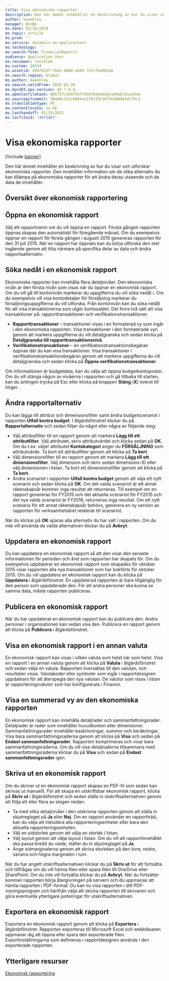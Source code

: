 ```yaml
---
title: Visa ekonomiska rapporter
description: Den här ämnet innehåller en beskrivning av hur du visar och utforskar ekonomiska rapporter i Microsoft Dynamics 365 Finance. Den innehåller information om de olika alternativ du kan tillämpa på ekonomiska rapporter för att ändra deras utseende och de data de innehåller.
author: kweekley
manager: AnnBe
ms.date: 03/25/2019
ms.topic: article
ms.prod: ''
ms.service: dynamics-ax-applications
ms.technology: ''
ms.search.form: FinancialReports
audience: Application User
ms.reviewer: roschlom
ms.custom: 10334
ms.assetid: d20f435f-fb65-4068-ab09-7efc7be683a6
ms.search.region: Global
ms.author: kweekley
ms.search.validFrom: 2016-02-28
ms.dyn365.ops.version: AX 7.0.0
ms.openlocfilehash: 066f37c399754f795639ab04ddca09abc01a43eb
ms.sourcegitcommit: 38d40c331c8894acb7b119c5073e3088b54776c1
ms.translationtype: HT
ms.contentlocale: sv-SE
ms.lasthandoff: 01/15/2021
ms.locfileid: "4975467"
---
```

# <a name="view-financial-reports"></a>Visa ekonomiska rapporter

[!include [banner](../includes/banner.md)]

Den här ämnet innehåller en beskrivning av hur du visar och utforskar ekonomiska rapporter. Den innehåller information om de olika alternativ du kan tillämpa på ekonomiska rapporter för att ändra deras utseende och de data de innehåller.

<a name="financial-reporting-overview"></a>Översikt över ekonomisk rapportering
----------------------------

## <a name="open-a-financial-report"></a>Öppna en ekonomisk rapport
Välj ett rapportnamn om du vill öppna en rapport. Första gången rapporten öppnas skapas den automatiskt för föregående månad. Om du exempelvis öppnar en rapport för första gången i augusti 2015 genereras rapporten för den 31 juli 2015. När en rapport har öppnats kan du börja utforska den mer ingående genom att titta närmare på specifika delar av data och ändra rapportsalternativ.

## <a name="drill-down-on-a-financial-report"></a>Söka nedåt i en ekonomisk rapport
Ekonomiska rapporter kan innehålla flera detaljnivåer. Den ekonomiska nivån är den första nivån som visas när du öppnar en ekonomisk rapport. Om du vill gå till kontonivån markerar du uppgifterna du vill söka nedåt i. Om du exempelvis vill visa kontodetaljer för försäljning markerar du försäljningsuppgifterna du vill utforska. Från kontonivån kan du söka nedåt för att visa transaktionerna som utgör kontosaldot. Det finns två sätt att visa transaktioner på: rapporttransaktioner och verifikationstransaktioner.

-   **Rapporttransaktioner** – transaktioner visas i en formaterad vy som ingår i den ekonomiska rapporten. Visa transaktioner i den formaterade vyn genom att markera uppgifterna du vill detaljgranska och sedan klicka på **Detaljgranska till rapporttransaktionsnivå**.
-   **Verifikationstransaktioner** – en verifikationstransaktionsbegäran öppnas där du kan visa transaktioner. Visa transaktioner i verifikationstransaktionsbegäran genom att markera uppgifterna du vill detaljgranska och sedan klicka på **Öppna verifikationstransaktioner**.

Om informationen är budgetdata, kan du välja att öppna budgetkontoposter. Om du vill stänga någon av nivåerna i rapporten och gå tillbaka till starten, kan du antingen trycka på Esc eller klicka på knappen **Stäng** (**X**) överst till höger.

## <a name="change-report-options"></a>Ändra rapportalternativ
Du kan lägga till attribut och dimensionsfilter samt ändra budgetscenariot i rapporten **Utfall kontra budget**. I åtgärdsfönstret klickar du på **Rapportalternativ** och sedan följer du något eller några av följande steg:

-   Välj attributfilter till en rapport genom att markera **Lägg till ett attributfilter**. Välj attributet, skriv attributvärdet och klicka sedan på **OK**. Om du t.ex. väljer attributet **Kontokategori** anger du **FÖRSÄLJNING** som attributvärde. Ta bort ett attributfilter genom att klicka på **Ta bort**.
-   Välj dimensionsfilter till en rapport genom att markera **Lägg till ett dimensionsfilter**. Välj dimension och skriv sedan dimensions-ID eller välj dimensionen i listan. Ta bort ett dimensionsfilter genom att klicka på **Ta bort**.
-   Ändra scenariot i rapporten **Utfall kontra budget** genom att väja ett nytt scenario och sedan klicka på **OK**. Om det valda scenariot är ett annat räkenskapsår kommer inga resultat att returneras. Till exempel om en rapport genereras för FY2015 och det aktuella scenariot för FY2015 och det nya valda scenariot är FY2016, returneras inga resultat. Om ett nytt scenario för ett annat räkenskapsår behövs, generera en ny version av rapporten för verksamhetsåret relaterat till scenariot.

När du klickar på **OK** sparas alla alternativ du har valt i rapporten. Om du inte vill använda de valda alternativen klickar du på **Avbryt**.

## <a name="update-a-financial-report"></a>Uppdatera en ekonomisk rapport
Du kan uppdatera en ekonomisk rapport så att den visar den senaste informationen för perioden och året som rapporten har skapats för. Om du exempelvis uppdaterar en ekonomisk rapport som skapades för oktober 2015 visar rapporten alla nya transaktioner som har bokförts för oktober 2015. Om du vill uppdatera en ekonomisk rapport kan du klicka på **Uppdatera** i åtgärdsfönstret. En uppdaterad rapporten är bara tillgänglig för den person som uppdaterade den. För att andra personer ska kunna se samma data, måste rapporten publiceras.

## <a name="publish-a-financial-report"></a>Publicera en ekonomisk rapport
När du har uppdaterat en ekonomisk rapport kan du publicera den. Andra personer i organisationen kan sedan visa den. Publicera en rapport genom att klicka på **Publicera** i åtgärdsfönstret.

## <a name="display-a-financial-report-in-a-different-currency"></a>Visa en ekonomisk rapport i en annan valuta
En ekonomisk rapport kan visas i vilken valuta som helst när som helst. Visa en rapport i en annan valuta genom att klicka på **Valuta** i åtgärdsfönstret och sedan välja en valuta. Rapporten översättas till den valutan, och resultaten visas. Valutakoder eller symboler som ingår i rapportdesignen uppdatears för att återspegla den nya valutan. De valutor som visas i listan är rapporteringsvalutor som har konfigurerats i Finance.

## <a name="display-a-summarized-view-of-the-financial-report"></a>Visa en summerad vy av den ekonomiska rapporten
En ekonomisk rapport kan innehålla detaljrader och sammanfattningsrader. Detaljrader är rader som innehåller huvudkonton eller dimensioner. Sammanfattningsrader innehåller beskrivningar, summor och beräkningar. Visa bara sammanfattningsraderna genom att klicka på **Visa** och sedan på **Endast sammanfattningsrader**. Rapporten komprimeras och visar bara sammanfattningsraderna. Om du vill visa detaljraderna tillsammans med sammanfattningsraderna klickar du på **Visa** och sedan på **Endast sammanfattningsrader** igen.

## <a name="print-a-financial-report"></a>Skriva ut en ekonomisk rapport
Om du skriver ut en ekonomisk rapport skapas en PDF-fil som sedan kan skrivas ut manuellt. För att skapa en utskriftsbar ekonomisk rapport, klicka på **Skriv ut** i åtgärdsfönstret och sedan ställa in utskriftsalternativen genom att följa ett eller flera av stegen nedan:

-   Ta med olika detaljnivåer i den utskrivna rapporten genom att ställa in skjutreglaget på **Ja** eller **Nej**. Om en rapport använder en rapportträd, kan du välja att inkludera alla rapporteringsenheter eller bara den aktuella rapporteringsenheten.
-   Välj en sidstorlek genom att välja en storlek i listan.
-   Välj layout genom att välja layout i listan. Om du vill att rapportinnehållet ska passa bredd du valde, ställer du in skjutreglaget på **Ja**.
-   Ange sidmarginalerna genom att skriva storleken på den övre, nedre, vänstra och högra marginalen i tum.

När du har angett utskriftsalternativen klickar du på **Skriv ut** för att fortsätta och tillfrågas om du vill hämta filen eller spara filen till OneDrive eller SharePoint. Om du inte vill fortsätta klickar du på **Avbryt**. När du fortsätter kommer rapporten börja återgivningen på servern och du uppmanas att hämta rapporten i PDF-format. Du kan nu visa rapporten i ditt PDF-visningsprogram och härifrån välja att skicka rapporten till skrivaren och göra eventuella ytterligare justeringar för utskriftsalternativen.

## <a name="export-a-financial-report"></a>Exportera en ekonomisk rapport
Exportera en ekonomisk rapport genom att klicka på **Exportera** i åtgärdsfönstret. Rapporten exporteras till Microsoft Excel och webbläsaren uppmanar dig att öppna eller spara den exporterade filen. Exportinställningarna som definieras i rapportdesignen används i den exporterade rapporten.    

<a name="additional-resources"></a>Ytterligare resurser
--------

[Ekonomisk rapportering](../../dev-itpro/analytics/financial-reporting-intro.md)




